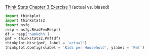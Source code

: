 [Think Stats Chapter 3 Exercise 1](http://greenteapress.com/thinkstats2/html/thinkstats2004.html#toc31) (actual vs. biased)

>> 
```python
import thinkplot
import thinkstats2
import nsfg
resp = nsfg.ReadFemResp()
df = resp['numkdhh']
pmf = thinkstats2.Pmf(df)
thinkplot.Hist(pmf, label = 'actual')
thinkplot.Config(xlabel = 'Kids per Household', ylabel = 'Pmf')
```
